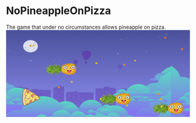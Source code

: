 # NoPineappleOnPizza
The game that under no circumstances allows pineapple on pizza.
![Screenshot](images/screenshot.png)
